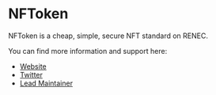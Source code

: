 # NFToken

NFToken is a cheap, simple, secure NFT standard on RENEC.

You can find more information and support here:

-   [Website](https://nftoken.so)
-   [Twitter](https://twitter.com/nftoken_so)
-   [Lead Maintainer](https://twitter.com/VictorPontis)
